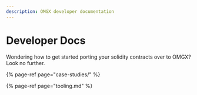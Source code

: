```yaml
---
description: OMGX developer documentation
---
```


# Developer Docs

Wondering how to get started porting your solidity contracts over to OMGX? Look no further.

{% page-ref page="case-studies/" %}

{% page-ref page="tooling.md" %}

 




